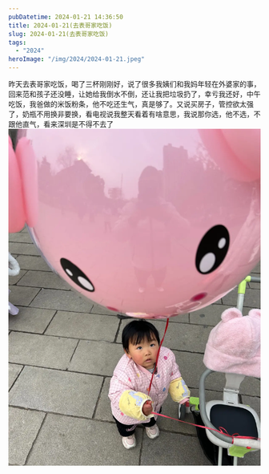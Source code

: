 ```yaml
---
pubDatetime: 2024-01-21 14:36:50
title: 2024-01-21(去表哥家吃饭)
slug: 2024-01-21(去表哥家吃饭)
tags:
  - "2024"
heroImage: "/img/2024/2024-01-21.jpeg"
---
```


昨天去表哥家吃饭，喝了三杯刚刚好，说了很多我姨们和我妈年轻在外婆家的事，回来范和孩子还没睡，让她给我倒水不倒，还让我把垃圾扔了，幸亏我还好，中午吃饭，我爸做的米饭粉条，他不吃还生气，真是够了。又说买房子，管控欲太强了，奶瓶不用换非要换，看电视说我整天看着有啥意思，我说那你选，他不选，不跟他直气，看来深圳是不得不去了
![](../../../../public/img/2024/2024-01-21.jpeg)
